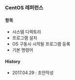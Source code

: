 ### CentOS 레퍼런스

#### 항목
- 시스템 디렉토리
- 프로그램 설치
- OS 구동시 시작될 프로그램 등록
- 기본 명령어

#### History
- 2017.04.29 : 초안작성
